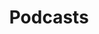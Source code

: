 ---
title: "Podcasts"
layout: collection
permalink: /podcasts/
collection: podcasts
entries_layout: grid
author_profile: false
---